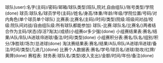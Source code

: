球队(user):名字(主码)/密码/邮箱/球队类型(班队,院对,自由组队)/账号类型/学院(done)
球员:球队名/球员学号(主码)/姓名/身高/体重/年龄/年级/学院位置/号码/对内角色(单个球员单个球队)
比赛表:比赛名(主码)/时间/类型(院级:班级间对战/校级:院队间对战/自由组队级:所有球队都能参加)
球队-比赛:球队名/比赛名()两者结合作为主码/状态(存活?淘汰)/成绩(小组赛or多少强)(done)
小组赛结果表:赛名/结果/A队/B队/A进球/B进球/备注/时间/类型(done)
小组赛积分表:赛名/队名/组别/积分/净胜球/场次/总进球(done)
淘汰赛结果表:赛名/结果/A队/B队/A进球/B进球/备注/时间/类型(几进几)(done)
比赛个人数据表:赛名/学号/球员名/进球/助攻/红牌/黄牌(done)
赛程表:
财务表:球队名/类型(收入支出)/金额/时间/年份/备注(done)
